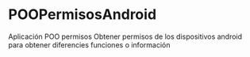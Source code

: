 # POOPermisosAndroid
Aplicación POO permisos
Obtener permisos de los dispositivos android para obtener diferencies funciones o información
